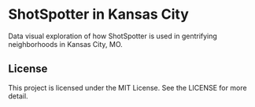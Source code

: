 # ShotSpotter in Kansas City 

Data visual exploration of how ShotSpotter is used in gentrifying neighborhoods in Kansas City, MO.

## License

This project is licensed under the MIT License. See the LICENSE for more detail. 
